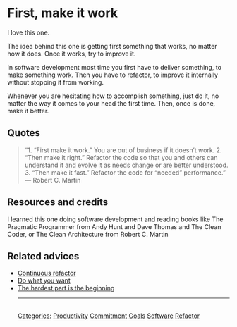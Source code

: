 # First, make it work

I love this one.
 
The idea behind this one is getting first something that works, no matter how it does. Once it works, try to improve it.
 
In software development most time you first have to deliver something, to make something work. Then you have to refactor, to improve it internally without stopping it from working.
 
Whenever you are hesitating how to accomplish something, just do it, no matter the way it comes to your head the first time. Then, once is done, make it better.

## Quotes

> “1. “First make it work.” You are out of business if it doesn’t work. 2. “Then make it right.” Refactor the code so that you and others can understand it and evolve it as needs change or are better understood. 3. “Then make it fast.” Refactor the code for “needed” performance.” — Robert C. Martin

## Resources and credits

I learned this one doing software development and reading books like The Pragmatic Programmer from Andy Hunt and Dave Thomas and The Clean Coder, or The Clean Architecture from Robert C. Martin

## Related advices

- [Continuous refactor](../Continuous%20refactor/index.md)
- [Do what you want](../Do%20what%20you%20want/index.md)
- [The hardest part is the beginning](../The%20hardest%20part%20is%20the%20beginning/index.md)<hr/><br/>[Categories:](../Categories/index.md) [Productivity](../Categories/Productivity.md) [Commitment](../Categories/Commitment.md) [Goals](../Categories/Goals.md) [Software](../Categories/Software.md) [Refactor](../Categories/Refactor.md)